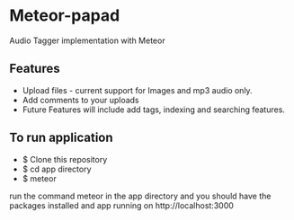 # Meteor-papad
Audio Tagger implementation with Meteor

## Features ##
* Upload files - current support for Images and mp3 audio only. 
* Add comments to your uploads
* Future Features will include add tags, indexing and searching features.

## To run application ##
* $ Clone this repository
* $ cd app directory
* $ meteor

run the command meteor in the app directory and you should have the
packages installed and app running on http://localhost:3000


